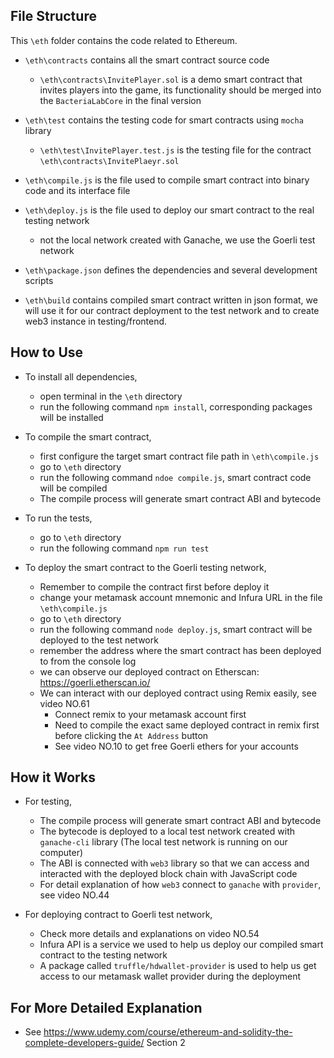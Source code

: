 ## File Structure

This `\eth` folder contains the code related to Ethereum.

- `\eth\contracts` contains all the smart contract source code
  - `\eth\contracts\InvitePlayer.sol` is a demo smart contract that invites players into the game, its functionality should be merged into the `BacteriaLabCore` in the final version

- `\eth\test` contains the testing code for smart contracts using `mocha` library
  - `\eth\test\InvitePlayer.test.js` is the testing file for the contract `\eth\contracts\InvitePlaeyr.sol`

- `\eth\compile.js` is the file used to compile smart contract into binary code and its interface file
- `\eth\deploy.js` is the file used to deploy our smart contract to the real testing network 
  - not the local network created with Ganache, we use the Goerli test network

- `\eth\package.json` defines the dependencies and several development scripts

- `\eth\build` contains compiled smart contract written in json format, we will use it for our contract deployment to the test network and to create web3 instance in testing/frontend.



## How to Use

- To install all dependencies, 
  - open terminal in the `\eth` directory
  - run the following command `npm install`, corresponding packages will be installed

- To compile the smart contract, 
  - first configure the target smart contract file path in `\eth\compile.js`
  - go to `\eth` directory
  - run the following command  `ndoe compile.js`, smart contract code will be compiled
  - The compile process will generate smart contract ABI and bytecode

- To run the tests,
  - go to `\eth` directory
  - run the following command `npm run test`

- To deploy the smart contract to the Goerli testing network,
  - Remember to compile the contract first before deploy it
  - change your metamask account mnemonic and Infura URL in the file `\eth\compile.js`
  - go to `\eth` directory
  - run the following command `node deploy.js`, smart contract will be deployed to the test network
  - remember the address where the smart contract has been deployed to from the console log
  - we can observe our deployed contract on Etherscan: https://goerli.etherscan.io/
  - We can interact with our deployed contract using Remix easily, see video NO.61
    - Connect remix to your metamask account first
    - Need to compile the exact same deployed contract in remix first before clicking the `At Address` button
    - See video NO.10 to get free Goerli ethers for your accounts
  



## How it Works

- For testing,
  - The compile process will generate smart contract ABI and bytecode
  - The bytecode is deployed to a local test network created with `ganache-cli` library (The local test network is running on our computer)
  - The ABI is connected with `web3` library so that we can access and interacted with the deployed block chain with JavaScript code
  - For detail explanation of how `web3` connect to `ganache` with `provider`, see video NO.44

- For deploying contract to Goerli test network,
  - Check more details and explanations on video NO.54
  - Infura API is a service we used to help us deploy our compiled smart contract to the testing network
  - A package called `truffle/hdwallet-provider` is used to help us get access to our metamask wallet provider during the deployment



## For More Detailed Explanation

- See https://www.udemy.com/course/ethereum-and-solidity-the-complete-developers-guide/ Section 2
